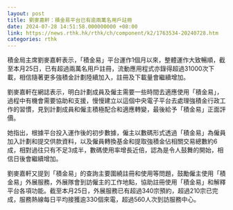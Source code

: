 ```yaml
---
layout: post
title: 劉麥嘉軒：積金易平台已有逾兩萬名用戶註冊
date: 2024-07-28 14:51:58.000000000 +08:00
link: https://news.rthk.hk/rthk/ch/component/k2/1763534-20240728.htm
categories: rthk
---
```


積金局主席劉麥嘉軒表示，「積金易」平台運作1個月以來，整體運作大致暢順，截至本月25日，已有超過兩萬名用戶註冊，流動應用程式亦錄得超過31000次下載，相信隨著更多強積金計劃陸續加入，註冊及下載量會繼續增加。

劉麥嘉軒在網誌表示，明白計劃成員及僱主需要一些時間去適應使用「積金易」，過程中有機會需要協助和支援，慢慢建立以這個中央電子平台去處理強積金行政工作的習慣，見到計劃成員和僱主積極配合和適應轉變，最後給予「積金易」正面評價。

她指出，根據平台投入運作後的初步數據，僱主以數碼形式透過「積金易」為僱員加入計劃和提交供款資料，以及僱員轉換基金和提取強積金佔相關交易總數約6成，相對過往只有不足3成半，數碼使用率增長近倍，認為是令人鼓舞的開始，相信日後會繼續增加。

劉麥嘉軒又提到「積金易」的查詢主要圍繞註冊和使用等問題，鼓勵僱主使用「積金易」外展服務，外展隊會到訪僱主的工作地點，協助註冊使用「積金易」和解釋平台各項功能。截至本月25日，外展服務已有超過340宗預約，超過210宗已完成，服務熱線每日平均接獲逾330個來電，超過560人次到訪服務中心。
